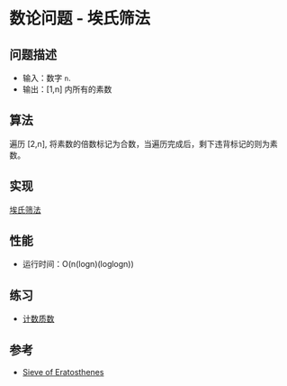 # 数论问题 - 埃氏筛法

## 问题描述

- 输入：数字 `n`.
- 输出：[1,n] 内所有的素数

## 算法

遍历 [2,n], 将素数的倍数标记为合数，当遍历完成后，剩下违背标记的则为素数。

## 实现

[埃氏筛法](./mod.rs)

## 性能

- 运行时间：O(n(logn)(loglogn))

## 练习

- [计数质数](https://leetcode-cn.com/problems/count-primes/)

## 参考

- [Sieve of Eratosthenes](https://en.wikipedia.org/wiki/Sieve_of_Eratosthenes)
